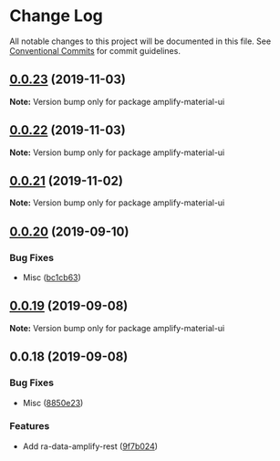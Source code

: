 # Change Log

All notable changes to this project will be documented in this file.
See [Conventional Commits](https://conventionalcommits.org) for commit guidelines.

## [0.0.23](https://github.com/hupe1980/mplify-material-ui/compare/amplify-material-ui@0.0.22...amplify-material-ui@0.0.23) (2019-11-03)

**Note:** Version bump only for package amplify-material-ui





## [0.0.22](https://github.com/hupe1980/mplify-material-ui/compare/amplify-material-ui@0.0.21...amplify-material-ui@0.0.22) (2019-11-03)

**Note:** Version bump only for package amplify-material-ui





## [0.0.21](https://github.com/hupe1980/mplify-material-ui/compare/amplify-material-ui@0.0.20...amplify-material-ui@0.0.21) (2019-11-02)

**Note:** Version bump only for package amplify-material-ui





## [0.0.20](https://github.com/hupe1980/mplify-material-ui/compare/amplify-material-ui@0.0.19...amplify-material-ui@0.0.20) (2019-09-10)


### Bug Fixes

* Misc ([bc1cb63](https://github.com/hupe1980/mplify-material-ui/commit/bc1cb63))





## [0.0.19](https://github.com/hupe1980/mplify-material-ui/compare/amplify-material-ui@0.0.18...amplify-material-ui@0.0.19) (2019-09-08)

**Note:** Version bump only for package amplify-material-ui





## 0.0.18 (2019-09-08)


### Bug Fixes

* Misc ([8850e23](https://github.com/hupe1980/amplify-material-ui/commit/8850e23))


### Features

* Add ra-data-amplify-rest ([9f7b024](https://github.com/hupe1980/amplify-material-ui/commit/9f7b024))
